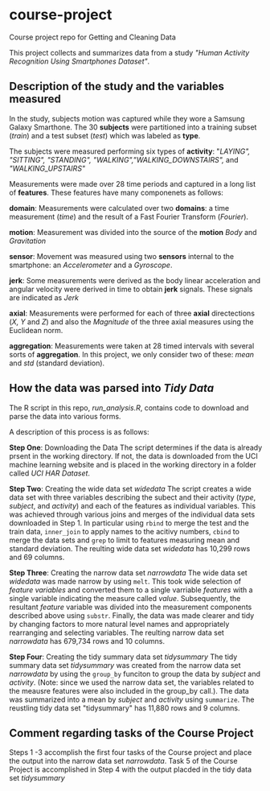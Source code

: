 # course-project
Course project repo for Getting and Cleaning Data

This project collects and summarizes data from a study *"Human Activity Recognition Using Smartphones Dataset"*.

## Description of the study and the variables measured

In the study, subjects motion was captured while they wore a Samsung Galaxy Smarthone. The 30 **subjects** were partitioned into a training subset (*train*) and a test subset (*test*) which was labeled as **type**.

The subjects were measured performing six types of **activity**: "*LAYING", "SITTING", "STANDING", "WALKING","WALKING_DOWNSTAIRS",* and *"WALKING_UPSTAIRS"* 

Measurements were made over 28 time periods and captured in a long list of **features**. These features have many componenets as follows:

 **domain**: Measurements were calculated over two **domains**: a time measurement (*time*) and the result of a Fast Fourier Transform (*Fourier*). 

 **motion**: Measurement was divided into the source of the **motion** *Body* and *Gravitation*

 **sensor**: Movement was measured using two **sensors** internal to the smartphone: an *Accelerometer* and a *Gyroscope*.  

 **jerk**: Some measurements were derived as the body linear acceleration and angular velocity were derived in time to obtain **jerk** signals. These signals are indicated as *Jerk*

 **axial**: Measurements were performed for each of three **axial** directections (*X, Y* and *Z*) and also the *Magnitude* of the three axial measures using the Euclidean norm. 

 **aggregation**: Measurements were taken at 28 timed intervals with several sorts of **aggregation**. In this project, we only consider two of these: *mean* and *std* (standard deviation).

## How the data was parsed into *Tidy Data*

The R script in this repo, *run_analysis.R*, contains code to download and parse the data into various forms. 

A description of this process is as follows:

  **Step One**: Downloading the Data
  The script determines if the data is already prsent in the working directory. If not, the data is downloaded from the UCI machine learning website and is placed in the working directory in a folder called *UCI HAR Dataset*. 

  **Step Two**: Creating the wide data set *widedata*
  The script creates a wide data set with three variables describing the subect and their activity (*type*, *subject*, and *activity*) and each of the features as individual variables. This was achieved through various joins and merges of  the individual data sets downloaded in Step 1. In particular using `rbind` to merge the test and the train data, `inner_join` to apply names to the acitivy numbers, `cbind` to merge the data sets and `grep` to limit to features measuring mean and standard deviation. The reulting wide data set *widedata* has 10,299 rows and 69 columns. 
  
  **Step Three**: Creating the narrow data set *narrowdata*
  The wide data set *widedata* was made narrow by using `melt`.  This took wide selection of *feature variables* and converted them to a single varriable *features* with a single variable indicating the measure called *value*. 
  Subsequently, the resultant *feature* variable was divided into the measurement components described above using `substr`. 
  Finally, the data was made clearer and tidy by changing factors to more natural level names and appropriately rearranging and selecting variables.
  The reulting narrow data set *narrowdata* has 679,734 rows and 10 columns. 
  
   **Step Four**: Creating the tidy summary data set *tidysummary*
  The tidy summary data set *tidysummary* was created from the narrow data set *narrowdata* by using the `group_by` funciton to group the data by *subject* and *activity*. (Note: since we used the narrow data set, the variables related to the meausre features were also included in the group_by call.). The data was summarized into a mean by *subject* and *activity* using `summarize`. 
  The reustling tidy data set "tidysummary" has 11,880 rows and 9 columns.  
  
  ## Comment regarding tasks of the Course Project
  Steps 1 -3 accomplish the first four tasks of the Course project and place the output into the narrow data set *narrowdata*. Task 5 of the Course Project is accomplished in Step 4 with the output placded in the tidy data set *tidysummary*
  
  
